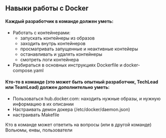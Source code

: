 
## Навыки работы с Docker

#### Каждый разработчик в команде должен уметь:

* Работать с контейнерами:
  * запускать контейнеры из образов
  * заходить внутрь контейнеров
  * просматривать запущенные и неактивные контейеры
  * останавливать и удалять контейнеры
  * смотреть логи контейнера
* Разбираться в основных инструкциях Dockerfile и docker-compose.yaml

#### Кто-то в команде (это может быть опытный разработчик, TechLead или TeamLead) должен дополнительно уметь:

* Пользоваться hub.docker.com: находить нужные образы, и нужную информацию в их описании
* Настраивать демон докера (/etc/docker/daemon.json)
* настраивать Makefile

Кто в команде может ответить на вопросы (или в другой команде)
Вольюмы, енвы, пользователи
